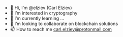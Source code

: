 - 👋 Hi, I’m @elziev (Carl Elziev)
- 👀 I’m interested in cryptography
- 🌱 I’m currently learning ...
- 💞️ I’m looking to collaborate on blockchain solutions
- 📫 How to reach me carl.elziev@protonmail.com

<!---
elziev/elziev is a ✨ special ✨ repository because its `README.md` (this file) appears on your GitHub profile.
You can click the Preview link to take a look at your changes.
--->
